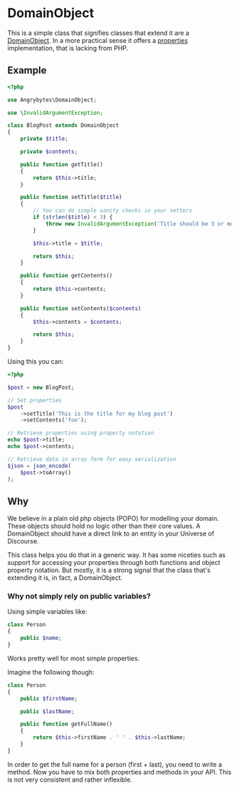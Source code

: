 # DomainObject

This is a simple class that signifies classes that extend it are a
[DomainObject](http://c2.com/cgi/wiki?DomainObject). In a more practical sense
it offers a [properties](http://en.wikipedia.org/wiki/Property_(programming) )
implementation, that is lacking from PHP.

## Example

```php
<?php

use Angrybytes\DomainObject;

use \InvalidArgumentException;

class BlogPost extends DomainObject
{
    private $title;

    private $contents;

    public function getTitle()
    {
        return $this->title;
    }

    public function setTitle($title)
    {
        // You can do simple sanity checks in your setters
        if (strlen($title) < 3) {
            throw new InvalidArgumentException('Title should be 3 or more characters long');
        }

        $this->title = $title;

        return $this;
    }

    public function getContents()
    {
        return $this->contents;
    }

    public function setContents($contents)
    {
        $this->contents = $contents;

        return $this;
    }
}
```

Using this you can:

```php
<?php

$post = new BlogPost;

// Set properties
$post
    ->setTitle('This is the title for my blog post')
    ->setContents('foo');

// Retrieve properties using property notation
echo $post->title;
echo $post->contents;

// Retrieve data in array form for easy serialization
$json = json_encode(
    $post->toArray()
);
```

## Why

We believe in a plain old php objects (POPO) for modelling your domain. These
objects should hold no logic other than their core values. A DomainObject
should have a direct link to an entity in your Universe of Discourse.

This class helps you do that in a generic way. It has some niceties such as
support for accessing your properties through both functions and object
property notation. But mostly, it is a strong signal that the class that's
extending it is, in fact, a DomainObject.

### Why not simply rely on public variables?

Using simple variables like:

```php
class Person
{
    public $name;
}
```

Works pretty well for most simple properties.

Imagine the following though:

```php
class Person
{
    public $firstName;

    public $lastName;

    public function getFullName()
    {
        return $this->firstName . ' ' . $this->lastName;
    }
}
```

In order to get the full name for a person (first + last), you need to write a
method. Now you have to mix both properties and methods in your API. This is
not very consistent and rather inflexible.

